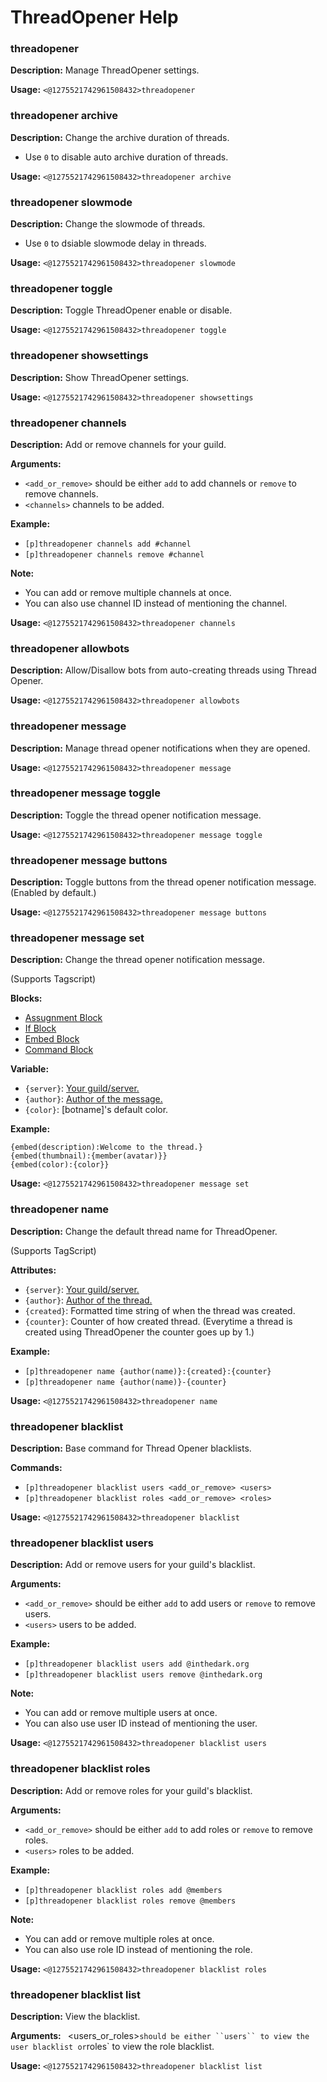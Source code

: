 # ThreadOpener Help

### threadopener

**Description:** Manage ThreadOpener settings.

**Usage:** `<@1275521742961508432>threadopener`

### threadopener archive

**Description:** Change the archive duration of threads.

- Use `0` to disable auto archive duration of threads.

**Usage:** `<@1275521742961508432>threadopener archive`

### threadopener slowmode

**Description:** Change the slowmode of threads.

- Use `0` to dsiable slowmode delay in threads.

**Usage:** `<@1275521742961508432>threadopener slowmode`

### threadopener toggle

**Description:** Toggle ThreadOpener enable or disable.

**Usage:** `<@1275521742961508432>threadopener toggle`

### threadopener showsettings

**Description:** Show ThreadOpener settings.

**Usage:** `<@1275521742961508432>threadopener showsettings`

### threadopener channels

**Description:** Add or remove channels for your guild.

**Arguments:**
- `<add_or_remove>` should be either `add` to add channels or `remove` to remove channels.
- `<channels>` channels to be added.

**Example:**
- `[p]threadopener channels add #channel`
- `[p]threadopener channels remove #channel`

**Note:**
- You can add or remove multiple channels at once.
- You can also use channel ID instead of mentioning the channel.

**Usage:** `<@1275521742961508432>threadopener channels`

### threadopener allowbots

**Description:** Allow/Disallow bots from auto-creating threads using Thread Opener.

**Usage:** `<@1275521742961508432>threadopener allowbots`

### threadopener message

**Description:** Manage thread opener notifications when they are opened.

**Usage:** `<@1275521742961508432>threadopener message`

### threadopener message toggle

**Description:** Toggle the thread opener notification message.

**Usage:** `<@1275521742961508432>threadopener message toggle`

### threadopener message buttons

**Description:** Toggle buttons from the thread opener notification message. (Enabled by default.)

**Usage:** `<@1275521742961508432>threadopener message buttons`

### threadopener message set

**Description:** Change the thread opener notification message.

(Supports Tagscript)

**Blocks:**
- [Assugnment Block](https://seina-cogs.readthedocs.io/en/latest/tags/tse_blocks.html#assignment-block)
- [If Block](https://seina-cogs.readthedocs.io/en/latest/tags/tse_blocks.html#if-block)
- [Embed Block](https://seina-cogs.readthedocs.io/en/latest/tags/parsing_blocks.html#embed-block)
- [Command Block](https://seina-cogs.readthedocs.io/en/latest/tags/parsing_blocks.html#command-block)

**Variable:**
- `{server}`: [Your guild/server.](https://seina-cogs.readthedocs.io/en/latest/tags/default_variables.html#server-block)
- `{author}`: [Author of the message.](https://seina-cogs.readthedocs.io/en/latest/tags/default_variables.html#author-block)
- `{color}`: [botname]'s default color.

**Example:**
```
{embed(description):Welcome to the thread.}
{embed(thumbnail):{member(avatar)}}
{embed(color):{color}}
```

**Usage:** `<@1275521742961508432>threadopener message set`

### threadopener name

**Description:** Change the default thread name for ThreadOpener.

(Supports TagScript)

**Attributes:**
- `{server}`: [Your guild/server.](https://seina-cogs.readthedocs.io/en/latest/tags/default_variables.html#server-block)
- `{author}`: [Author of the thread.](https://seina-cogs.readthedocs.io/en/latest/tags/default_variables.html#author-block)
- `{created}`: Formatted time string of when the thread was created.
- `{counter}`: Counter of how created thread. (Everytime a thread is created using ThreadOpener the counter goes up by 1.)

**Example:**
- `[p]threadopener name {author(name)}:{created}:{counter}`
- `[p]threadopener name {author(name)}-{counter}`

**Usage:** `<@1275521742961508432>threadopener name`

### threadopener blacklist

**Description:** Base command for Thread Opener blacklists.

**Commands:**
- `[p]threadopener blacklist users <add_or_remove> <users>`
- `[p]threadopener blacklist roles <add_or_remove> <roles>`

**Usage:** `<@1275521742961508432>threadopener blacklist`

### threadopener blacklist users

**Description:** Add or remove users for your guild's blacklist.

**Arguments:**
- `<add_or_remove>` should be either `add` to add users or `remove` to remove users.
- `<users>` users to be added.

**Example:**
- `[p]threadopener blacklist users add @inthedark.org`
- `[p]threadopener blacklist users remove @inthedark.org`

**Note:**
- You can add or remove multiple users at once.
- You can also use user ID instead of mentioning the user.

**Usage:** `<@1275521742961508432>threadopener blacklist users`

### threadopener blacklist roles

**Description:** Add or remove roles for your guild's blacklist.

**Arguments:**
- `<add_or_remove>` should be either `add` to add roles or `remove` to remove roles.
- `<users>` roles to be added.

**Example:**
- `[p]threadopener blacklist roles add @members`
- `[p]threadopener blacklist roles remove @members`

**Note:**
- You can add or remove multiple roles at once.
- You can also use role ID instead of mentioning the role.

**Usage:** `<@1275521742961508432>threadopener blacklist roles`

### threadopener blacklist list

**Description:** View the blacklist.

**Arguments:**
` `<users_or_roles>` should be either ``users`` to view the user blacklist
    or `roles` to view the role blacklist.

**Usage:** `<@1275521742961508432>threadopener blacklist list`

